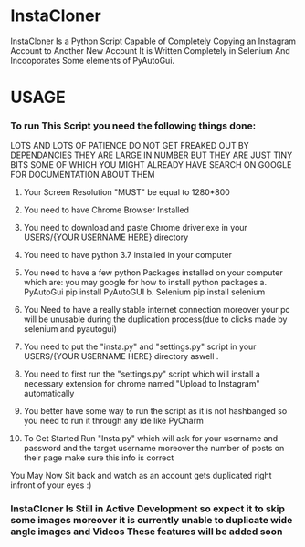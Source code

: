 # InstaCloner
InstaCloner Is a Python Script Capable of Completely Copying an Instagram Account to Another New Account It is Written Completely in Selenium And Incooporates Some elements of PyAutoGui.

<h1>USAGE</h1>
<p>


<h3>To run This Script you need the following things done:</h3>

LOTS AND LOTS OF PATIENCE DO NOT GET FREAKED OUT BY DEPENDANCIES THEY ARE LARGE IN NUMBER BUT THEY ARE JUST TINY BITS SOME OF WHICH YOU MIGHT ALREADY HAVE SEARCH ON GOOGLE FOR DOCUMENTATION ABOUT THEM

1. Your Screen Resolution "MUST" be equal to 1280*800
2. You need to have Chrome Browser Installed
3. You need to download and paste Chrome driver.exe in your USERS/{YOUR USERNAME HERE} directory
4. You need to have python 3.7 installed in your computer
5. You need to have a few python Packages installed on your computer which are:
                you may google for how to install python packages
                a. PyAutoGui    pip install PyAutoGUI
                b. Selenium     pip install selenium

6. You Need to have a really stable internet connection moreover your pc will be unusable during the duplication process(due to clicks made by selenium and pyautogui)
7. You need to put the "insta.py" and "settings.py" script in your USERS/{YOUR USERNAME HERE} directory aswell .
8. You need to first run the "settings.py" script which will install a necessary extension for chrome named "Upload to Instagram" automatically
9. You better have some way to run the script as it is not hashbanged so you need to run it through any ide like PyCharm
10. To Get Started Run "Insta.py" which will ask for your username and password and the target username moreover the number of posts on their page make sure this info is correct

You May Now Sit back and watch as an account gets duplicated right infront of your eyes :)

</p>




<h3>InstaCloner Is Still in Active Development so expect it to skip some images moreover it is currently unable to duplicate wide angle images and Videos These features will be added soon</h3>

